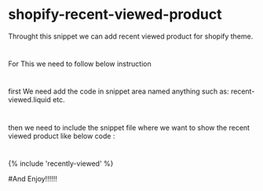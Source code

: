 # shopify-recent-viewed-product
Throught this snippet we can add recent viewed product for shopify theme. 
#
For This we need to follow below instruction
#
first We need add the code in snippet area named anything such as: recent-viewed.liquid etc.
#
then we need to include the snippet file where we want to show the recent viewed product like below code :
#
{% include 'recently-viewed' %}



#And Enjoy!!!!!!
